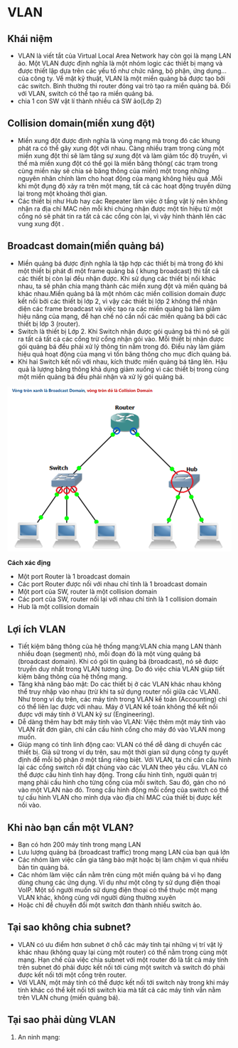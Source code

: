# VLAN
## Khái niệm 
- VLAN là viết tắt của Virtual Local Area Network hay còn gọi là mạng LAN ảo. Một VLAN được định nghĩa là một nhóm logic các thiết bị mạng và được thiết lập dựa trên các yếu tố như chức năng, bộ phận, ứng dụng… của công ty. Về mặt kỹ thuật, VLAN là một miền quảng bá được tạo bởi các switch. Bình thường thì router đóng vai trò tạo ra miền quảng bá. Đối với VLAN, switch có thể tạo ra miền quảng bá.
- chia 1 con SW vật lí thành nhiều cá SW ảo(Lớp 2)
## Collision domain(miền xung đột)
- Miền xung đột được định nghĩa là vùng mạng mà trong đó các khung phát ra có thể gây xung đột với nhau. Càng nhiều trạm trong cùng một miền xung đột thì sẽ làm tăng sự xung đột và làm giảm tốc độ truyền, vì thế mà miền xung đột có thể gọi là miền băng thông( các trạm trong cùng miền này sẽ chia sẻ băng thông của miền) một trong những nguyên nhân chính làm cho hoạt động của mạng không hiệu quả .Mỗi khi một đụng độ xảy ra trên một mạng, tất cả các hoạt động truyền dừng lại trong một khoảng thời gian.
- Các thiết bị như Hub hay các Repeater làm việc ở tầng vật lý nên không nhận ra địa chỉ MAC nên mỗi khi chúng nhận được một tín hiệu từ một cổng nó sẽ phát tin ra tất cả các cổng còn lại, vì vậy hình thành lên các vung xung đột .
## Broadcast domain(miền quảng bá)
- Miền quảng bá được định nghĩa là tập hợp các thiết bị mà trong đó khi một thiết bị phát đi một frame quảng bá ( khung broadcast) thì tất cả các thiết bị còn lại đều nhận được. Khi sử dụng các thiết bị nối khác nhau, ta sẽ phân chia mạng thành các miền xung đột và miền quảng bá khác nhau.Miền quảng bá là một nhóm các miền collision domain được kết nối bởi các thiết bị lớp 2, vì vậy các thiết bị lớp 2 không thể nhận diện các frame broadcast và việc tạo ra các miền quảng bá làm giảm hiệu năng của mạng, để hạn chế nó cần nối các miền quảng bá bởi các thiết bị lớp 3 (router).
- Switch là thiết bị Lớp 2. Khi Switch nhận được gói quảng bá thì nó sẽ gửi ra tất cả tất cả các cổng trừ cổng nhận gói vào. Mỗi thiết bị nhận được gói quảng bá đều phải xử lý thông tin nằm trong đó. Điều này làm giảm hiệu quả hoạt động của mạng vì tốn băng thông cho mục đích quảng bá.
- Khi hai Switch kết nối với nhau, kích thước miền quảng bá tăng lên. Hậu quả là lượng băng thông khả dụng giảm xuống vì các thiết bị trong cùng một miền quảng bá đều phải nhận và xử lý gói quảng bá.

![](/VMware/image/11.png)

**Cách xác địng**
  - Một port Router là 1 broadcast domain 
  - Các port Router được nối với nhau chỉ tính là 1 broadcast domain 
  - Một port của SW, router là một collision domain
  - Các port của SW, router nối lại với nhau chỉ tính là 1 collision domain 
  - Hub là một collision domain
## Lợi ích VLAN
- Tiết kiệm băng thông của hệ thống mạng:VLAN chia mạng LAN thành nhiều đoạn (segment) nhỏ, mỗi đoạn đó là một vùng quảng bá (broadcast domain). Khi có gói tin quảng bá (broadcast), nó sẽ được truyền duy nhất trong VLAN tương ứng. Do đó việc chia VLAN giúp tiết kiệm băng thông của hệ thống mạng.
- Tăng khả năng bảo mật: Do các thiết bị ở các VLAN khác nhau không thể truy nhập vào nhau (trừ khi ta sử dụng router nối giữa các VLAN). Như trong ví dụ trên, các máy tính trong VLAN kế toán (Accounting) chỉ có thể liên lạc được với nhau. Máy ở VLAN kế toán không thể kết nối được với máy tính ở VLAN kỹ sư (Engineering).
- Dễ dàng thêm hay bớt máy tính vào VLAN: Việc thêm một máy tính vào VLAN rất đơn giản, chỉ cần cấu hình cổng cho máy đó vào VLAN mong muốn.
- Giúp mạng có tính linh động cao: VLAN có thể dễ dàng di chuyển các thiết bị. Giả sử trong ví dụ trên, sau một thời gian sử dụng công ty quyết định để mỗi bộ phận ở một tầng riêng biệt. Với VLAN, ta chỉ cần cấu hình lại các cổng switch rồi đặt chúng vào các VLAN theo yêu cầu. VLAN có thể được cấu hình tĩnh hay động. Trong cấu hình tĩnh, người quản trị mạng phải cấu hình cho từng cổng của mỗi switch. Sau đó, gán cho nó vào một VLAN nào đó. Trong cấu hình động mỗi cổng của switch có thể tự cấu hình VLAN cho mình dựa vào địa chỉ MAC của thiết bị được kết nối vào.

## Khi nào bạn cần một VLAN?
- Bạn có hơn 200 máy tính trong mạng LAN
- Lưu lượng quảng bá (broadcast traffic) trong mạng LAN của bạn quá lớn
- Các nhóm làm việc cần gia tăng bảo mật hoặc bị làm chậm vì quá nhiều bản tin quảng bá.
- Các nhóm làm việc cần nằm trên cùng một miền quảng bá vì họ đang dùng chung các ứng dụng. Ví dụ như một công ty sử dụng điện thoại VoIP. Một số người muốn sử dụng điện thoại có thể thuộc một mạng VLAN khác, không cùng với người dùng thường xuyên
- Hoặc chỉ để chuyển đổi một switch đơn thành nhiều switch ảo.

## Tại sao không chia subnet?
-  VLAN có ưu điểm hơn subnet ở chỗ các máy tính tại những vị trí vật lý khác nhau (không quay lại cùng một router) có thể nằm trong cùng một mạng. Hạn chế của việc chia subnet với một router đó là tất cả máy tính trên subnet đó phải được kết nối tới cùng một switch và switch đó phải được kết nối tới một cổng trên router.
- Với VLAN, một máy tính có thể được kết nối tới switch này trong khi máy tính khác có thể kết nối tới switch kia mà tất cả các máy tính vẫn nằm trên VLAN chung (miền quảng bá).

## Tại sao phải dùng VLAN
1. An ninh mạng:

